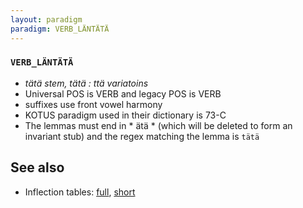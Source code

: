 ```yaml
---
layout: paradigm
paradigm: VERB_LÄNTÄTÄ
---
```

### ` VERB_LÄNTÄTÄ `

* _tätä stem, tätä : ttä variatoins_
* Universal POS is VERB and legacy POS is VERB
* suffixes use front vowel harmony
* KOTUS paradigm used in their dictionary is 73-C
* The lemmas must end in * ätä * (which will be deleted to form an invariant stub) and the regex matching the lemma is ` tätä `

## See also

* Inflection tables: [full](gen/L/läntätä.html), [short](gen/L/läntätä_wikt.html)

